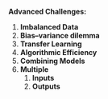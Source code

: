 **Advanced Challenges:**

1. **Imbalanced Data**
2. **Bias–variance dilemma**
3. **Transfer Learning**
4. **Algorithmic Efficiency**
5. **Combining Models**
6. **Multiple**
   1. **Inputs** 
   2. **Outputs**

